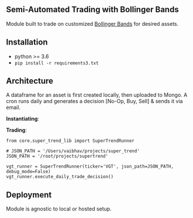 ## Semi-Automated Trading with Bollinger Bands
Module built to trade on customized [Bollinger Bands](https://en.wikipedia.org/wiki/Bollinger_Bands) for desired assets.


## Installation
- python >= 3.6
- `pip install -r requirements3.txt`

## Architecture
A dataframe for an asset is first created locally, then uploaded to Mongo.
A cron runs daily and generates a decision [No-Op, Buy, Sell] & sends it via email.

<b>Instantiating</b>:

<b>Trading</b>:
```
from core.super_trend_lib import SuperTrendRunner

# JSON_PATH = '/Users/vaibhav/projects/super_trend'
JSON_PATH = '/root/projects/supertrend'

vgt_runner = SuperTrendRunner(ticker='VGT', json_path=JSON_PATH, debug_mode=False)
vgt_runner.execute_daily_trade_decision()
```

## Deployment
Module is agnostic to local or hosted setup. 


